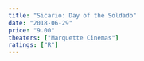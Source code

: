 ```yaml
---
title: "Sicario: Day of the Soldado"
date: "2018-06-29"
price: "9.00"
theaters: ["Marquette Cinemas"]
ratings: ["R"]
---
```

